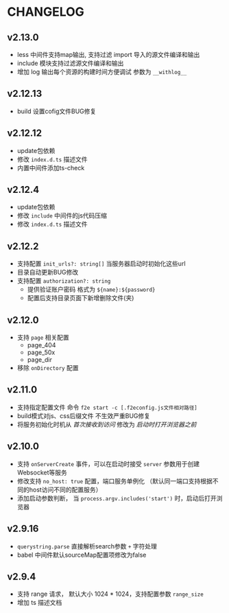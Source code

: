 # CHANGELOG

## v2.13.0
- less 中间件支持map输出, 支持过滤 import 导入的源文件编译和输出
- include 模块支持过滤源文件编译和输出
- 增加 log 输出每个资源的构建时间方便调试 参数为 `__withlog__`
## v2.12.13
- build 设置cofig文件BUG修复

## v2.12.12
- update包依赖
- 修改 `index.d.ts` 描述文件
- 内置中间件添加ts-check

## v2.12.4
- update包依赖
- 修改 `include` 中间件的js代码压缩
- 修改 `index.d.ts` 描述文件

## v2.12.2
- 支持配置 `init_urls?: string[]` 当服务器启动时初始化这些url
- 目录自动更新BUG修改
- 支持配置 `authorization?: string` 
  - 提供验证账户密码 格式为 `${name}:${password}`
  - 配置后支持目录页面下新增删除文件(夹)

## v2.12.0
- 支持 `page` 相关配置
  - page_404
  - page_50x
  - page_dir
- 移除 `onDirectory` 配置

## v2.11.0
- 支持指定配置文件 命令 `f2e start -c [.f2econfig.js文件相对路径]`
- build模式对js、css后缀文件 不生效严重BUG修复
- 将服务初始化时机从 *首次接收到访问* 修改为 *启动时打开浏览器之前*

## v2.10.0
- 支持 `onServerCreate` 事件，可以在启动时接受 `server` 参数用于创建 Websocket等服务
- 修改支持 `no_host: true` 配置，端口服务单例化 （默认同一端口支持根据不同的host访问不同的配置服务）
- 添加启动参数判断， 当 `process.argv.includes('start')` 时，启动后打开浏览器

## v2.9.16
- `querystring.parse` 直接解析search参数 `+` 字符处理
- babel 中间件默认sourceMap配置项修改为false

## v2.9.4
- 支持 range 请求， 默认大小 1024 * 1024，支持配置参数 `range_size`
- 增加 ts 描述文档
